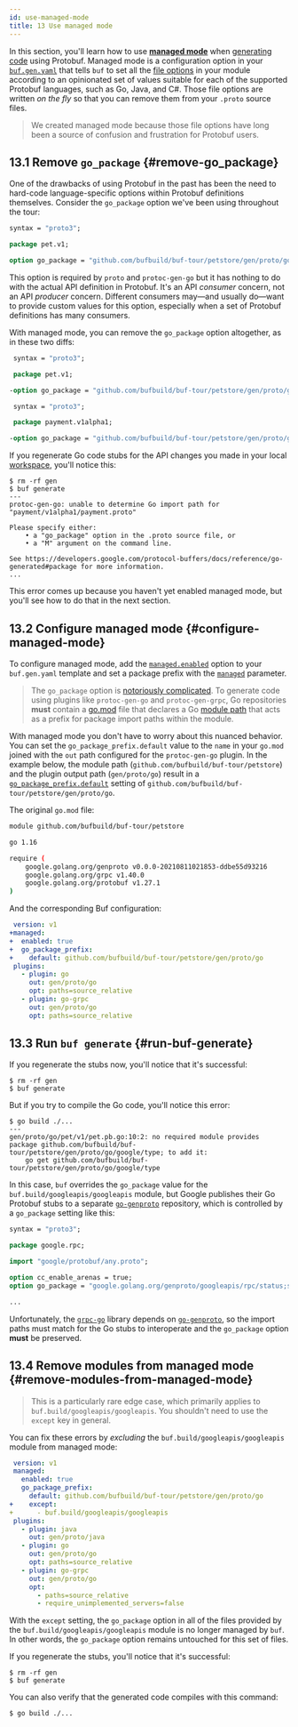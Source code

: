 ```yaml
---
id: use-managed-mode
title: 13 Use managed mode
---
```


In this section, you'll learn how to use
[**managed mode**](/buf/generate/managed-mode/explanation) when
[generating code](generate-code.md) using Protobuf. Managed mode is a
configuration option in your
[`buf.gen.yaml`](/configuration/v1/buf-gen-yaml.md) that tells `buf` to set
all the [file options] in your module according to an opinionated set of
values suitable for each of the supported Protobuf languages, such as Go, Java,
and C#. Those file options are written _on the fly_ so that you can remove them
from your `.proto` source files.

> We created managed mode because those file options have long been a source of
> confusion and frustration for Protobuf users.

## 13.1 Remove `go_package` {#remove-go_package}

One of the drawbacks of using Protobuf in the past has been the need to
hard-code language-specific options within Protobuf definitions themselves.
Consider the `go_package` option we've been using throughout the tour:

```protobuf title="petapis/pet/v1/pet.proto" {5}
syntax = "proto3";

package pet.v1;

option go_package = "github.com/bufbuild/buf-tour/petstore/gen/proto/go/pet/v1;petv1";
```

This option is required by `proto` and `protoc-gen-go` but it has nothing to do
with the actual API definition in Protobuf. It's an API _consumer_ concern, not
an API _producer_ concern. Different consumers may&mdash;and usually
do&mdash;want to provide custom values for this option, especially when a set of
Protobuf definitions has many consumers.

With managed mode, you can remove the `go_package` option altogether, as in
these two diffs:

```protobuf title="petapis/pet/v1/pet.proto" {5}
 syntax = "proto3";

 package pet.v1;

-option go_package = "github.com/bufbuild/buf-tour/petstore/gen/proto/go/pet/v1;petv1";
```

```protobuf title="paymentapis/payment/v1alpha1/payment.proto" {5}
 syntax = "proto3";

 package payment.v1alpha1;

-option go_package = "github.com/bufbuild/buf-tour/petstore/gen/proto/go/payment/v1alpha1;paymentv1alpha1";
```

If you regenerate Go code stubs for the API changes you made in your local
[workspace](/buf/other/workspaces.mdx), you'll notice this:

```terminal
$ rm -rf gen
$ buf generate
---
protoc-gen-go: unable to determine Go import path for "payment/v1alpha1/payment.proto"

Please specify either:
	• a "go_package" option in the .proto source file, or
	• a "M" argument on the command line.

See https://developers.google.com/protocol-buffers/docs/reference/go-generated#package for more information.
...
```

This error comes up because you haven't yet enabled managed mode, but you'll see
how to do that in the next section.

## 13.2 Configure managed mode {#configure-managed-mode}

To configure managed mode, add the
[`managed.enabled`](/configuration/v1/buf-gen-yaml#enabled) option to your
`buf.gen.yaml` template and set a package prefix with the
[`managed`](/configuration/v1/buf-gen-yaml#go_package_prefix) parameter.

> The `go_package` option is [notoriously complicated][go_prefix]. To generate
> code using plugins like `protoc-gen-go` and `protoc-gen-grpc`, Go repositories
> **must** contain a [go.mod][go.mod] file that declares a Go [module
> path][path] that acts as a prefix for package import paths within the module.

With managed mode you don't have to worry about this nuanced behavior. You can
set the `go_package_prefix.default` value to the `name` in your `go.mod` joined
with the `out` path configured for the `protoc-gen-go` plugin. In the example
below, the module path (`github.com/bufbuild/buf-tour/petstore`) and the plugin
output path (`gen/proto/go`) result in a
[`go_package_prefix.default`](/configuration/v1/buf-gen-yaml#default) setting of
`github.com/bufbuild/buf-tour/petstore/gen/proto/go`.

The original `go.mod` file:

```sh title="go.mod" {1}
module github.com/bufbuild/buf-tour/petstore

go 1.16

require (
	google.golang.org/genproto v0.0.0-20210811021853-ddbe55d93216
	google.golang.org/grpc v1.40.0
	google.golang.org/protobuf v1.27.1
)
```

And the corresponding Buf configuration:

```yaml title="buf.gen.yaml" {2-5,8,11}
 version: v1
+managed:
+  enabled: true
+  go_package_prefix:
+    default: github.com/bufbuild/buf-tour/petstore/gen/proto/go
 plugins:
   - plugin: go
     out: gen/proto/go
     opt: paths=source_relative
   - plugin: go-grpc
     out: gen/proto/go
     opt: paths=source_relative
```

## 13.3 Run `buf generate` {#run-buf-generate}

If you regenerate the stubs now, you'll notice that it's successful:

```terminal
$ rm -rf gen
$ buf generate
```

But if you try to compile the Go code, you'll notice this error:

```terminal
$ go build ./...
---
gen/proto/go/pet/v1/pet.pb.go:10:2: no required module provides package github.com/bufbuild/buf-tour/petstore/gen/proto/go/google/type; to add it:
	go get github.com/bufbuild/buf-tour/petstore/gen/proto/go/google/type
```

In this case, `buf` overrides the `go_package` value for the
`buf.build/googleapis/googleapis` module, but Google publishes their Go Protobuf
stubs to a separate [`go-genproto`][go-genproto] repository, which is controlled
by a `go_package` setting like this:

```protobuf title="google/rpc/status.proto" {8}
syntax = "proto3";

package google.rpc;

import "google/protobuf/any.proto";

option cc_enable_arenas = true;
option go_package = "google.golang.org/genproto/googleapis/rpc/status;status";

...
```

Unfortunately, the [`grpc-go`][grpc-go] library depends on
[`go-genproto`][go-genproto], so the import paths must match for the Go stubs to
interoperate and the `go_package` option **must** be preserved.

## 13.4 Remove modules from managed mode {#remove-modules-from-managed-mode}

> This is a particularly rare edge case, which primarily applies to
> `buf.build/googleapis/googleapis`. You shouldn't need to use the `except` key
> in general.

You can fix these errors by _excluding_ the `buf.build/googleapis/googleapis`
module from managed mode:

```yaml title="buf.gen.yaml" {6-7}
 version: v1
 managed:
   enabled: true
   go_package_prefix:
     default: github.com/bufbuild/buf-tour/petstore/gen/proto/go
+    except:
+      - buf.build/googleapis/googleapis
 plugins:
   - plugin: java
     out: gen/proto/java
   - plugin: go
     out: gen/proto/go
     opt: paths=source_relative
   - plugin: go-grpc
     out: gen/proto/go
     opt:
       - paths=source_relative
       - require_unimplemented_servers=false
```

With the `except` setting, the `go_package` option in all of the files provided
by the `buf.build/googleapis/googleapis` module is no longer managed by `buf`.
In other words, the `go_package` option remains untouched for this set of files.

If you regenerate the stubs, you'll notice that it's successful:

```terminal
$ rm -rf gen
$ buf generate
```

You can also verify that the generated code compiles with this command:

```terminal
$ go build ./...
```

[file options]: https://developers.google.com/protocol-buffers/docs/proto3#options
[go.mod]: https://golang.org/ref/mod#go-mod-file
[go_prefix]: https://developers.google.com/protocol-buffers/docs/reference/go-generated#package
[go-genproto]: https://github.com/googleapis/go-genproto
[grpc-go]: https://github.com/grpc/grpc-go
[path]: https://golang.org/ref/mod#glos-module-path
